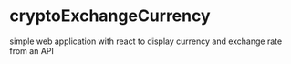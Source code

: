 # cryptoExchangeCurrency
simple web application with react to display currency and exchange rate from  an API 

